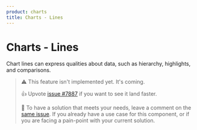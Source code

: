 ```yaml
---
product: charts
title: Charts - Lines
---
```


# Charts - Lines

<p class="description">Chart lines can express qualities about data, such as hierarchy, highlights, and comparisons.</p>

> ⚠️ This feature isn't implemented yet. It's coming.
>
> 👍 Upvote [issue #7887](https://github.com/mui/mui-x/issues/7887) if you want to see it land faster.
>
> 💬 To have a solution that meets your needs, leave a comment on the [same issue](https://github.com/mui/mui-x/issues/7887).
> If you already have a use case for this component, or if you are facing a pain-point with your current solution.

